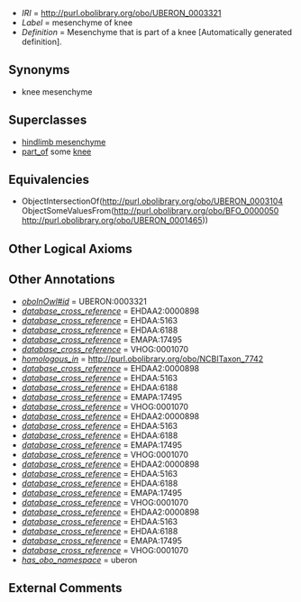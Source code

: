  * *IRI* = http://purl.obolibrary.org/obo/UBERON_0003321
 * *Label* = mesenchyme of knee
 * *Definition* = Mesenchyme that is part of a knee [Automatically generated definition].

## Synonyms

 * knee mesenchyme

## Superclasses

 * [hindlimb mesenchyme](../../UBERON/60/UBERON_0003860.md)
 * [part_of](../../BFO/50/BFO_0000050.md) some [knee](../../UBERON/65/UBERON_0001465.md)

## Equivalencies

 * ObjectIntersectionOf(<http://purl.obolibrary.org/obo/UBERON_0003104> ObjectSomeValuesFrom(<http://purl.obolibrary.org/obo/BFO_0000050> <http://purl.obolibrary.org/obo/UBERON_0001465>))

## Other Logical Axioms


## Other Annotations

 * *[oboInOwl#id](../../id/oboInOwl#id.md)* = UBERON:0003321
 * *[database_cross_reference](../../ef/oboInOwl#hasDbXref.md)* = EHDAA2:0000898
 * *[database_cross_reference](../../ef/oboInOwl#hasDbXref.md)* = EHDAA:5163
 * *[database_cross_reference](../../ef/oboInOwl#hasDbXref.md)* = EHDAA:6188
 * *[database_cross_reference](../../ef/oboInOwl#hasDbXref.md)* = EMAPA:17495
 * *[database_cross_reference](../../ef/oboInOwl#hasDbXref.md)* = VHOG:0001070
 * *[homologous_in](../../core#homologous/in/core#homologous_in.md)* = http://purl.obolibrary.org/obo/NCBITaxon_7742
 * *[database_cross_reference](../../ef/oboInOwl#hasDbXref.md)* = EHDAA2:0000898
 * *[database_cross_reference](../../ef/oboInOwl#hasDbXref.md)* = EHDAA:5163
 * *[database_cross_reference](../../ef/oboInOwl#hasDbXref.md)* = EHDAA:6188
 * *[database_cross_reference](../../ef/oboInOwl#hasDbXref.md)* = EMAPA:17495
 * *[database_cross_reference](../../ef/oboInOwl#hasDbXref.md)* = VHOG:0001070
 * *[database_cross_reference](../../ef/oboInOwl#hasDbXref.md)* = EHDAA2:0000898
 * *[database_cross_reference](../../ef/oboInOwl#hasDbXref.md)* = EHDAA:5163
 * *[database_cross_reference](../../ef/oboInOwl#hasDbXref.md)* = EHDAA:6188
 * *[database_cross_reference](../../ef/oboInOwl#hasDbXref.md)* = EMAPA:17495
 * *[database_cross_reference](../../ef/oboInOwl#hasDbXref.md)* = VHOG:0001070
 * *[database_cross_reference](../../ef/oboInOwl#hasDbXref.md)* = EHDAA2:0000898
 * *[database_cross_reference](../../ef/oboInOwl#hasDbXref.md)* = EHDAA:5163
 * *[database_cross_reference](../../ef/oboInOwl#hasDbXref.md)* = EHDAA:6188
 * *[database_cross_reference](../../ef/oboInOwl#hasDbXref.md)* = EMAPA:17495
 * *[database_cross_reference](../../ef/oboInOwl#hasDbXref.md)* = VHOG:0001070
 * *[database_cross_reference](../../ef/oboInOwl#hasDbXref.md)* = EHDAA2:0000898
 * *[database_cross_reference](../../ef/oboInOwl#hasDbXref.md)* = EHDAA:5163
 * *[database_cross_reference](../../ef/oboInOwl#hasDbXref.md)* = EHDAA:6188
 * *[database_cross_reference](../../ef/oboInOwl#hasDbXref.md)* = EMAPA:17495
 * *[database_cross_reference](../../ef/oboInOwl#hasDbXref.md)* = VHOG:0001070
 * *[has_obo_namespace](../../ce/oboInOwl#hasOBONamespace.md)* = uberon

## External Comments

